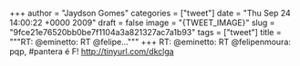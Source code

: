 
+++
author = "Jaydson Gomes"
categories = ["tweet"]
date = "Thu Sep 24 14:00:22 +0000 2009"
draft = false
image = "{TWEET_IMAGE}"
slug = "9fce21e76520bb0be7f1104a3a821327ac7a1b93"
tags = ["tweet"]
title = """RT: @eminetto: RT @felipe..."""
+++
RT: @eminetto: RT @felipenmoura: pqp, #pantera é F! http://tinyurl.com/dkclga
